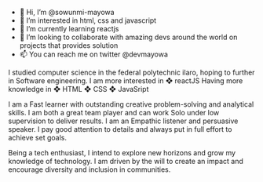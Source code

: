 - 👋 Hi, I’m @sowunmi-mayowa
- 👀 I’m interested in html, css and javascript
- 🌱 I’m currently learning reactjs
- 💞️ I’m looking to collaborate with amazing devs around the world on projects that provides solution
- 📫 You can reach me on twitter @devmayowa

I studied computer science in the federal polytechnic ilaro, hoping to further in Software engineering.
I am more interested in ❖  reactJS
Having more knowledge in ❖ HTML ❖ CSS ❖ JavaSript

I am a Fast learner with outstanding creative problem-solving and analytical skills.
I am both a great team player and can work Solo under low supervision to deliver results.
I am an Empathic listener and persuasive speaker.
I pay good attention to details and always put in full effort to achieve set goals.


Being a tech enthusiast, I intend to explore new horizons and grow my knowledge of technology.
I am driven by the will to create an impact and encourage diversity and inclusion in communities.
